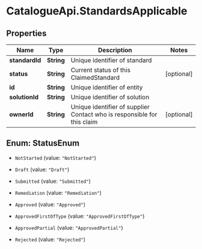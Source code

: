 # CatalogueApi.StandardsApplicable

## Properties
Name | Type | Description | Notes
------------ | ------------- | ------------- | -------------
**standardId** | **String** | Unique identifier of standard | 
**status** | **String** | Current status of this ClaimedStandard | [optional] 
**id** | **String** | Unique identifier of entity | 
**solutionId** | **String** | Unique identifier of solution | 
**ownerId** | **String** | Unique identifier of supplier Contact who is responsible for this claim | [optional] 


<a name="StatusEnum"></a>
## Enum: StatusEnum


* `NotStarted` (value: `"NotStarted"`)

* `Draft` (value: `"Draft"`)

* `Submitted` (value: `"Submitted"`)

* `Remediation` (value: `"Remediation"`)

* `Approved` (value: `"Approved"`)

* `ApprovedFirstOfType` (value: `"ApprovedFirstOfType"`)

* `ApprovedPartial` (value: `"ApprovedPartial"`)

* `Rejected` (value: `"Rejected"`)




